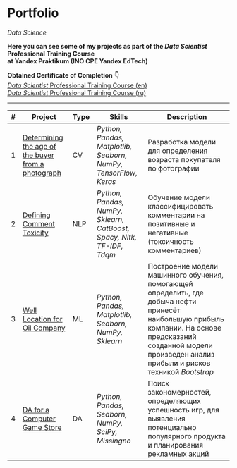 # Portfolio
*Data Science*

**Here you can see some of my projects as part of the *Data Scientist* Professional Training Course  
at Yandex Praktikum (INO CPE Yandex EdTech)**

**Obtained Certificate of Completion** :point_down:  
[*Data Scientist* Professional Training Course (en)](https://github.com/allenbext/Portfolio/blob/main/%D0%A1ertificate_DS_Bobneva_en.pdf)  
[*Data Scientist* Professional Training Course (ru)](https://github.com/allenbext/Portfolio/blob/main/%D0%A1ertificate_DS_Bobneva_ru.pdf)
***

| #  | Project | Type | Skills | Description |
| -- | ----------------------------- | ------------- | ------------- | ------------- |
| 1  | [Determining the age of the buyer from a photograph](https://github.com/allenbext/Portfolio/tree/main/Determining%20the%20age%20of%20the%20buyer%20from%20a%20photograph) | CV | *Python, Pandas, Matplotlib, Seaborn, NumPy, TensorFlow, Keras*  | Разработка модели для определения возраста покупателя по фотографии |
| 2  | [Defining Comment Toxicity](https://github.com/allenbext/Portfolio/tree/main/Defining%20Comment%20Toxicity) | NLP | *Python, Pandas, NumPy, Sklearn, CatBoost, Spacy, Nltk, TF-IDF, Tdqm* | Обучение модели классифицировать комментарии на позитивные и негативные (токсичность комментариев) |
| 3  | [Well Location for Oil Company](https://github.com/allenbext/Portfolio/tree/main/Well%20Location%20for%20Oil%20Company) | ML | *Python, Pandas, Matplotlib, Seaborn, NumPy, Sklearn* | Построение модели машинного обучения, помогающей определить, где добыча нефти принесёт наибольшую прибыль компании. На основе предсказаний созданной модели произведен анализ прибыли и рисков техникой *Bootstrap*|
| 4  | [DA for a Computer Game Store](https://github.com/allenbext/Portfolio/tree/main/DA%20for%20a%20Computer%20Game%20Store) | DA | *Python, Pandas, Seaborn, NumPy, SciPy, Missingno*  | Поиск закономерностей, определяющих успешность игр, для выявления потенциально популярного продукта и планирования рекламных акций|
